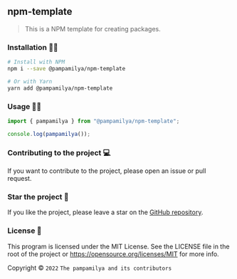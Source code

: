 ## npm-template

> This is a NPM template for creating packages.

### Installation 🦸‍♂️

```sh
# Install with NPM
npm i --save @pampamilya/npm-template

# Or with Yarn
yarn add @pampamilya/npm-template
```

### Usage 🐱‍👓

```js
import { pampamilya } from "@pampamilya/npm-template";

console.log(pampamilya());
```

### Contributing to the project 💻

If you want to contribute to the project, please open an issue or pull request.

### Star the project 🌟

If you like the project, please leave a star on the [GitHub repository](https://github.com/pampamilya/npm-template).

### License 🔑

This program is licensed under the MIT License. See the LICENSE file in the root of the project or https://opensource.org/licenses/MIT for more info.

Copyright © `2022` `The pampamilya and its contributors`
